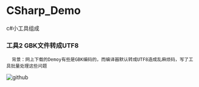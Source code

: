 # CSharp_Demo
c#小工具组成


### 工具2 GBK文件转成UTF8 

      背景：网上下载的Demoy有些是GBK编码的，而编译器默认转成UTF8造成乱麻烦码，写了工具批量处理这些问题

![github](https://raw.githubusercontent.com/wiki/jackyjie/CSharp_Demo/blob/master/GBK2UTF8.png "GBK2UTF8")
